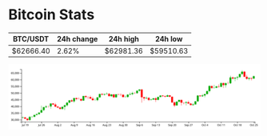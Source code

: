 # Bitcoin Stats

BTC/USDT|24h change|24h high|24h low|
|---|---|---|---|
|$62666.40|2.62%|$62981.36|$59510.63|

<img src="./chart.svg">
